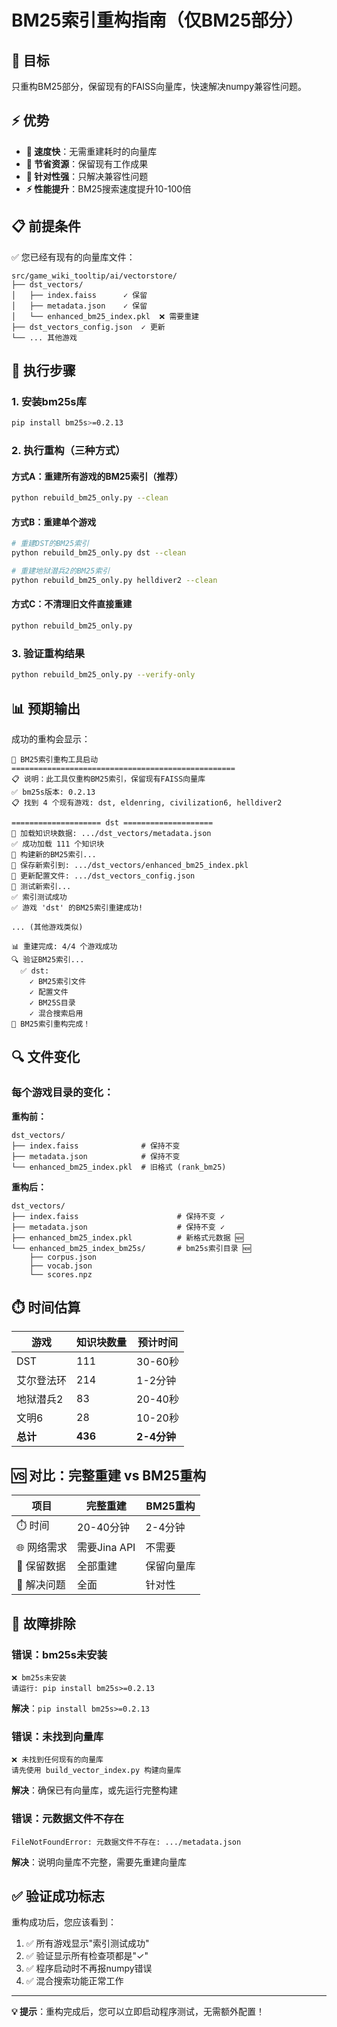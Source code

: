 # BM25索引重构指南（仅BM25部分）

## 🎯 目标

只重构BM25部分，保留现有的FAISS向量库，快速解决numpy兼容性问题。

## ⚡ 优势

- **🚀 速度快**：无需重建耗时的向量库
- **💾 节省资源**：保留现有工作成果
- **🎯 针对性强**：只解决兼容性问题
- **⚡ 性能提升**：BM25搜索速度提升10-100倍

## 📋 前提条件

✅ 您已经有现有的向量库文件：
```
src/game_wiki_tooltip/ai/vectorstore/
├── dst_vectors/
│   ├── index.faiss      ✓ 保留
│   ├── metadata.json    ✓ 保留
│   └── enhanced_bm25_index.pkl  ❌ 需要重建
├── dst_vectors_config.json  ✓ 更新
└── ... 其他游戏
```

## 🚀 执行步骤

### 1. 安装bm25s库

```bash
pip install bm25s>=0.2.13
```

### 2. 执行重构（三种方式）

#### 方式A：重建所有游戏的BM25索引（推荐）
```bash
python rebuild_bm25_only.py --clean
```

#### 方式B：重建单个游戏
```bash
# 重建DST的BM25索引
python rebuild_bm25_only.py dst --clean

# 重建地狱潜兵2的BM25索引
python rebuild_bm25_only.py helldiver2 --clean
```

#### 方式C：不清理旧文件直接重建
```bash
python rebuild_bm25_only.py
```

### 3. 验证重构结果

```bash
python rebuild_bm25_only.py --verify-only
```

## 📊 预期输出

成功的重构会显示：
```
🚀 BM25索引重构工具启动
==================================================
📋 说明：此工具仅重构BM25索引，保留现有FAISS向量库
✅ bm25s版本: 0.2.13
📋 找到 4 个现有游戏: dst, eldenring, civilization6, helldiver2

==================== dst ====================
📖 加载知识块数据: .../dst_vectors/metadata.json
✅ 成功加载 111 个知识块
🔨 构建新的BM25索引...
💾 保存新索引到: .../dst_vectors/enhanced_bm25_index.pkl
📝 更新配置文件: .../dst_vectors_config.json
🧪 测试新索引...
✅ 索引测试成功
✅ 游戏 'dst' 的BM25索引重建成功!

... (其他游戏类似)

📊 重建完成: 4/4 个游戏成功
🔍 验证BM25索引...
  ✅ dst:
    ✓ BM25索引文件
    ✓ 配置文件  
    ✓ BM25S目录
    ✓ 混合搜索启用
🎉 BM25索引重构完成！
```

## 🔍 文件变化

### 每个游戏目录的变化：

**重构前：**
```
dst_vectors/
├── index.faiss              # 保持不变
├── metadata.json            # 保持不变
└── enhanced_bm25_index.pkl  # 旧格式 (rank_bm25)
```

**重构后：**
```
dst_vectors/
├── index.faiss                      # 保持不变 ✓
├── metadata.json                    # 保持不变 ✓
├── enhanced_bm25_index.pkl          # 新格式元数据 🆕
└── enhanced_bm25_index_bm25s/       # bm25s索引目录 🆕
    ├── corpus.json
    ├── vocab.json
    └── scores.npz
```

## ⏱️ 时间估算

| 游戏 | 知识块数量 | 预计时间 |
|------|------------|----------|
| DST | 111 | 30-60秒 |
| 艾尔登法环 | 214 | 1-2分钟 |
| 地狱潜兵2 | 83 | 20-40秒 |
| 文明6 | 28 | 10-20秒 |
| **总计** | **436** | **2-4分钟** |

## 🆚 对比：完整重建 vs BM25重构

| 项目 | 完整重建 | BM25重构 |
|------|----------|----------|
| ⏱️ 时间 | 20-40分钟 | 2-4分钟 |
| 🌐 网络需求 | 需要Jina API | 不需要 |
| 💾 保留数据 | 全部重建 | 保留向量库 |
| 🎯 解决问题 | 全面 | 针对性 |

## 🔧 故障排除

### 错误：bm25s未安装
```
❌ bm25s未安装
请运行: pip install bm25s>=0.2.13
```
**解决**：`pip install bm25s>=0.2.13`

### 错误：未找到向量库
```
❌ 未找到任何现有的向量库
请先使用 build_vector_index.py 构建向量库
```
**解决**：确保已有向量库，或先运行完整构建

### 错误：元数据文件不存在
```
FileNotFoundError: 元数据文件不存在: .../metadata.json
```
**解决**：说明向量库不完整，需要先重建向量库

## ✅ 验证成功标志

重构成功后，您应该看到：

1. ✅ 所有游戏显示"索引测试成功"
2. ✅ 验证显示所有检查项都是"✓"
3. ✅ 程序启动时不再报numpy错误
4. ✅ 混合搜索功能正常工作

---

**💡 提示**：重构完成后，您可以立即启动程序测试，无需额外配置！ 